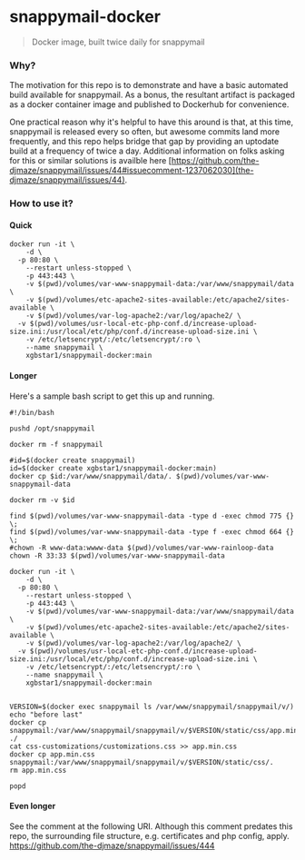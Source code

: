 # snappymail-docker
> Docker image, built twice daily for snappymail

### Why?
The motivation for this repo is to demonstrate and have a basic automated build available for snappymail. As a bonus, the resultant artifact is packaged as a docker container image and published to Dockerhub for convenience.  
  
One practical reason why it's helpful to have this around is that, at this time, snappymail is released every so often, but awesome commits land more frequently, and this repo helps bridge that gap by providing an uptodate build at a frequency of twice a day.  Additional information on folks asking for this or similar solutions is availble here [https://github.com/the-djmaze/snappymail/issues/44#issuecomment-1237062030](the-djmaze/snappymail/issues/44).

### How to use it?

#### Quick
```
docker run -it \
	-d \
  -p 80:80 \
	--restart unless-stopped \
	-p 443:443 \
	-v $(pwd)/volumes/var-www-snappymail-data:/var/www/snappymail/data \
	-v $(pwd)/volumes/etc-apache2-sites-available:/etc/apache2/sites-available \
	-v $(pwd)/volumes/var-log-apache2:/var/log/apache2/ \
  -v $(pwd)/volumes/usr-local-etc-php-conf.d/increase-upload-size.ini:/usr/local/etc/php/conf.d/increase-upload-size.ini \
	-v /etc/letsencrypt/:/etc/letsencrypt/:ro \
	--name snappymail \
	xgbstar1/snappymail-docker:main
```

#### Longer
Here's a sample bash script to get this up and running.
```
#!/bin/bash

pushd /opt/snappymail

docker rm -f snappymail

#id=$(docker create snappymail)
id=$(docker create xgbstar1/snappymail-docker:main)
docker cp $id:/var/www/snappymail/data/. $(pwd)/volumes/var-www-snappymail-data

docker rm -v $id

find $(pwd)/volumes/var-www-snappymail-data -type d -exec chmod 775 {} \;
find $(pwd)/volumes/var-www-snappymail-data -type f -exec chmod 664 {} \;
#chown -R www-data:wwww-data $(pwd)/volumes/var-www-rainloop-data
chown -R 33:33 $(pwd)/volumes/var-www-snappymail-data

docker run -it \
	-d \
  -p 80:80 \
	--restart unless-stopped \
	-p 443:443 \
	-v $(pwd)/volumes/var-www-snappymail-data:/var/www/snappymail/data \
	-v $(pwd)/volumes/etc-apache2-sites-available:/etc/apache2/sites-available \
	-v $(pwd)/volumes/var-log-apache2:/var/log/apache2/ \
  -v $(pwd)/volumes/usr-local-etc-php-conf.d/increase-upload-size.ini:/usr/local/etc/php/conf.d/increase-upload-size.ini \
	-v /etc/letsencrypt/:/etc/letsencrypt/:ro \
	--name snappymail \
	xgbstar1/snappymail-docker:main


VERSION=$(docker exec snappymail ls /var/www/snappymail/snappymail/v/)
echo "before last"
docker cp snappymail:/var/www/snappymail/snappymail/v/$VERSION/static/css/app.min.css ./
cat css-customizations/customizations.css >> app.min.css
docker cp app.min.css snappymail:/var/www/snappymail/snappymail/v/$VERSION/static/css/.
rm app.min.css

popd
```

#### Even longer
See the comment at the following URI. Although this comment predates this repo, the surrounding file structure, e.g. certificates and php config, apply. 
https://github.com/the-djmaze/snappymail/issues/444 

